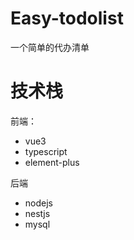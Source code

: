 # Easy-todolist
一个简单的代办清单

# 技术栈
前端：
* vue3
* typescript
* element-plus

后端
* nodejs
* nestjs
* mysql
